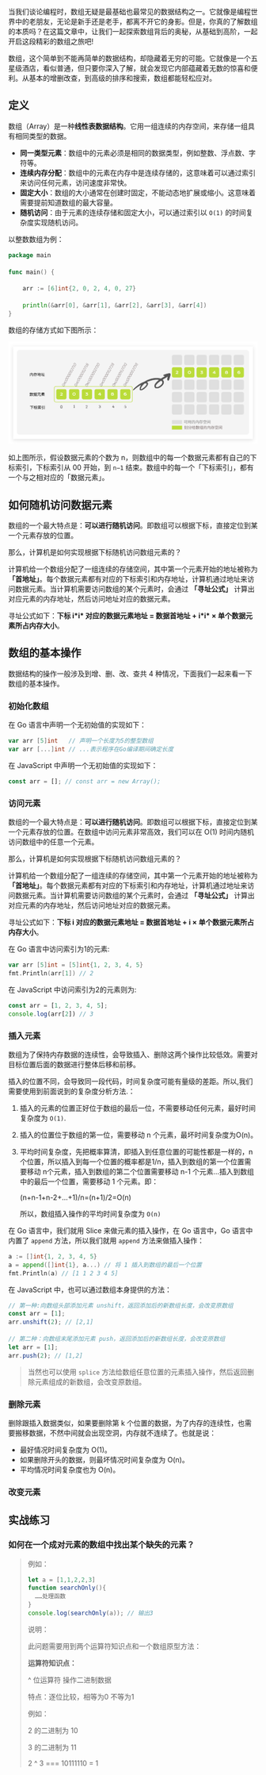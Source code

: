 当我们谈论编程时，数组无疑是最基础也最常见的数据结构之一。它就像是编程世界中的老朋友，无论是新手还是老手，都离不开它的身影。但是，你真的了解数组的本质吗？在这篇文章中，让我们一起探索数组背后的奥秘，从基础到高阶，一起开启这段精彩的数组之旅吧!

数组，这个简单到不能再简单的数据结构，却隐藏着无穷的可能。它就像是一个五星级酒店，看似普通，但只要你深入了解，就会发现它内部蕴藏着无数的惊喜和便利。从基本的增删改查，到高级的排序和搜索，数组都能轻松应对。

## 定义

数组（Array）是一种**线性表数据结构**。它用一组连续的内存空间，来存储一组具有相同类型的数据。

- **同一类型元素**：数组中的元素必须是相同的数据类型，例如整数、浮点数、字符等。
- **连续内存分配**：数组中的元素在内存中是连续存储的，这意味着可以通过索引来访问任何元素，访问速度非常快。
- **固定大小**：数组的大小通常在创建时固定，不能动态地扩展或缩小。这意味着需要提前知道数组的最大容量。
- **随机访问**：由于元素的连续存储和固定大小，可以通过索引以 `O(1)` 的时间复杂度实现随机访问。



以整数数组为例：

```go
package main

func main() {

	arr := [6]int{2, 0, 2, 4, 0, 27}

	println(&arr[0], &arr[1], &arr[2], &arr[3], &arr[4])
}
```



数组的存储方式如下图所示：

![QQ_1724752561854](assets/QQ_1724752561854.png)

如上图所示，假设数据元素的个数为 n，则数组中的每一个数据元素都有自己的下标索引，下标索引从 00 开始，到 `n−1` 结束。数组中的每一个「下标索引」，都有一个与之相对应的「数据元素」。

## 如何随机访问数据元素

数组的一个最大特点是：**可以进行随机访问**。即数组可以根据下标，直接定位到某一个元素存放的位置。

那么，计算机是如何实现根据下标随机访问数组元素的？

计算机给一个数组分配了一组连续的存储空间，其中第一个元素开始的地址被称为 **「首地址」**。每个数据元素都有对应的下标索引和内存地址，计算机通过地址来访问数据元素。当计算机需要访问数组的某个元素时，会通过 **「寻址公式」** 计算出对应元素的内存地址，然后访问地址对应的数据元素。

寻址公式如下：**下标 i\*i\* 对应的数据元素地址 = 数据首地址 + i\*i\* × 单个数据元素所占内存大小**。

## 数组的基本操作

数据结构的操作一般涉及到增、删、改、查共 4 种情况，下面我们一起来看一下数组的基本操作。

### 初始化数组

在 Go 语言中声明一个无初始值的实现如下：

```go
var arr [5]int 	 // 声明一个长度为5的整型数组
var arr [...]int // ...表示程序在Go编译期间确定长度
```

在 JavaScript 中声明一个无初始值的实现如下：

```js
const arr = []; // const arr = new Array();
```

### 访问元素

数组的一个最大特点是：**可以进行随机访问**。即数组可以根据下标，直接定位到某一个元素存放的位置。在数组中访问元素非常高效，我们可以在 O(1) 时间内随机访问数组中的任意一个元素。

那么，计算机是如何实现根据下标随机访问数组元素的？

计算机给一个数组分配了一组连续的存储空间，其中第一个元素开始的地址被称为 **「首地址」**。每个数据元素都有对应的下标索引和内存地址，计算机通过地址来访问数据元素。当计算机需要访问数组的某个元素时，会通过 **「寻址公式」** 计算出对应元素的内存地址，然后访问地址对应的数据元素。

寻址公式如下：**下标 i 对应的数据元素地址 = 数据首地址 + i × 单个数据元素所占内存大小**。

在 Go 语言中访问索引为1的元素:

```go
var arr [5]int = [5]int{1, 2, 3, 4, 5}
fmt.Println(arr[1]) // 2
```

在 JavaScript 中访问索引为2的元素则为:

```js
const arr = [1, 2, 3, 4, 5];
console.log(arr[2]) // 3
```

### 插入元素

数组为了保持内存数据的连续性，会导致插入、删除这两个操作比较低效。需要对目标位置后面的数据进行整体后移和前移。

插入的位置不同，会导致同一段代码，时间复杂度可能有量级的差距。所以,我们需要使用到前面说到的复杂度分析方法.：

1. 插入的元素的位置正好位于数组的最后一位，不需要移动任何元素，最好时间复杂度为 `O(1)`. 

2. 插入的位置位于数组的第一位，需要移动 n 个元素，最坏时间复杂度为O(n)。

3. 平均时间复杂度，先把概率算清，即插入到任意位置的可能性都是一样的，n个位置，所以插入到每一个位置的概率都是1/n，插入到数组的第一个位置需要移动 n个元素，插入到数组的第二个位置需要移动 n-1 个元素…插入到数组中的最后一个位置，需要移动 1 个元素。即：

   (n+n-1+n-2+...+1)/n=(n+1)/2=O(n) 

   所以，数组插入操作的平均时间复杂度为 `O(n)`

在 Go 语言中，我们就用 Slice 来做元素的插入操作，在 Go 语言中，Go 语言中内置了 `append` 方法，所以我们就用 `append` 方法来做插入操作：

```go
a := []int{1, 2, 3, 4, 5}
a = append([]int{1}, a...) // 将 1 插入到数组的最后一个位置
fmt.Println(a) // [1 1 2 3 4 5]
```

在 JavaScript 中，也可以通过数组本身提供的方法：

```js
// 第一种:向数组头部添加元素 unshift，返回添加后的新数组长度，会改变原数组
const arr = [1];
arr.unshift(2); // [2,1]

// 第二种：向数组末尾添加元素 push，返回添加后的新数组长度，会改变原数组
let arr = [1];
arr.push(2); // [1,2]
```

> 当然也可以使用 `splice` 方法给数组任意位置的元素插入操作，然后返回删除元素组成的新数组，会改变原数组。

### 删除元素

删除跟插入数据类似，如果要删除第 k 个位置的数据，为了内存的连续性，也需要搬移数据，不然中间就会出现空洞，内存就不连续了。也就是说：

- 最好情况时间复杂度为 O(1)。
- 如果删除开头的数据，则最坏情况时间复杂度为 O(n)。
- 平均情况时间复杂度也为 O(n)。

### 改变元素















## 实战练习

 ### 如何在一个成对元素的数组中找出某个缺失的元素？

> 例如：
>
> ```js
> let a = [1,1,2,2,3]
> function searchOnly(){
>   ……处理函数
> }
> console.log(searchOnly(a)); // 输出3
> ```
>
> 说明：
>
> 此问题需要用到两个运算符知识点和一个数组原型方法：
>
> **运算符知识点：**
>
> ^ 位运算符 操作二进制数据
>
> 特点：逐位比较，相等为0 不等为1
>
> 例如：
>
>  2 的二进制为 10
>
>  3 的二进制为 11
>
>  2 ^ 3 === 10111110 = 1